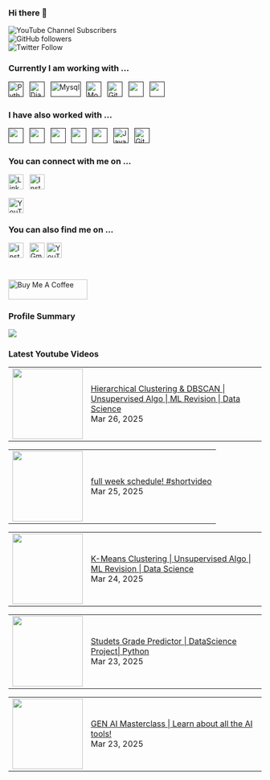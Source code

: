 ### Hi there 👋

![YouTube Channel Subscribers](https://img.shields.io/youtube/channel/subscribers/UCgmk1KXmrHXt_DO0kScyVmQ?style=social)  
![GitHub followers](https://img.shields.io/github/followers/misrapk?style=social)  
![Twitter Follow](https://img.shields.io/twitter/follow/peeyushkmisra?style=social)

### Currently I am working with ...

<a href="" target="_blank" title="Python" rel="noreferrer"><img src="https://www.vectorlogo.zone/logos/python/python-vertical.svg" alt="Python" width="30" height="30"/></a>&nbsp;&nbsp;
<a href="" target="_blank" title="Django" rel="noreferrer"><img src="https://www.vectorlogo.zone/logos/djangoproject/djangoproject-icon.svg" alt="Django" width="30" height="30"/></a>&nbsp;&nbsp;
<a href="" target="_blank" title="Mysql" rel="noreferrer"><img src="https://www.vectorlogo.zone/logos/mysql/mysql-official.svg" alt="Mysql" width="60" height="30"/></a>&nbsp;&nbsp;
<a href="" target="_blank" title="MongoDB" rel="noreferrer"><img src="https://www.vectorlogo.zone/logos/mongodb/mongodb-icon.svg" alt="Mongo" width="30" height="30"/></a>&nbsp;&nbsp;
<a href="" target="_blank" title="GitHub" rel="noreferrer"><img src="https://www.vectorlogo.zone/logos/github/github-tile.svg" alt="GitHub" width="30" height="30"/></a>&nbsp;&nbsp;
<a href="" title="Golang" target="_blank" rel="noreferrer"><img src="https://www.vectorlogo.zone/logos/golang/golang-official.svg" alt="" width="30" height="30"/></a>&nbsp;&nbsp;
<a href="" title="Docker" target="_blank" rel="noreferrer"><img src="https://www.vectorlogo.zone/logos/docker/docker-icon.svg" alt="" width="30" height="30"/></a>&nbsp;&nbsp;


### I have also worked with ...
<a href="" title="C" target="_blank" rel="noreferrer"><img src="https://upload.wikimedia.org/wikipedia/commons/1/19/C_Logo.png" alt="" width="30" height="30"/></a>&nbsp;&nbsp;
<a href="" title="C++" target="_blank" rel="noreferrer"><img src="https://upload.wikimedia.org/wikipedia/commons/thumb/1/18/ISO_C%2B%2B_Logo.svg/1822px-ISO_C%2B%2B_Logo.svg.png" alt="" width="30" height="30"/></a>&nbsp;&nbsp;
<a href="" title="HTML" target="_blank" rel="noreferrer"><img src="https://www.vectorlogo.zone/logos/w3_html5/w3_html5-icon.svg" alt="" width="30" height="30"/></a>&nbsp;&nbsp;
<a href="" title="CSS" target="_blank" rel="noreferrer"><img src="https://www.vectorlogo.zone/logos/w3_css/w3_css-icon.svg" alt="" width="30" height="30"/></a>&nbsp;&nbsp;
<a href="" title="Postman" target="_blank" rel="noreferrer"><img src="https://www.vectorlogo.zone/logos/getpostman/getpostman-icon.svg" alt="" width="30" height="30"/></a>&nbsp;&nbsp;
<a href="" target="_blank" title="JavaScript" rel="noreferrer"><img src="https://www.freepnglogos.com/uploads/javascript-png/javascript-vector-logo-yellow-png-transparent-javascript-vector-12.png" alt="JavaScript" width="30" height="30"/></a>&nbsp;&nbsp;
<a href="" target="_blank" title="Git" rel="noreferrer"><img src="https://www.vectorlogo.zone/logos/git-scm/git-scm-icon.svg" alt="Git" width="30" height="30"/></a>&nbsp;&nbsp;


### You can connect with me on ...

<a href="https://www.linkedin.com/in/peeyushkmisra/" title="peeyushkmisra" target="_blank" rel="noreferrer"><img src="https://www.vectorlogo.zone/logos/linkedin/linkedin-tile.svg" alt="LinkedIn" width="30" height="30"/></a>&nbsp;&nbsp;
<a href="hhttps://www.instagram.com/letscode_daily//" title="letscode_daily" target="_blank" rel="noreferrer"><img src="https://www.vectorlogo.zone/logos/instagram/instagram-icon.svg" alt="Instagram" width="30" height="30"/></a>

<a href="https://www.youtube.com/channel/UCgmk1KXmrHXt_DO0kScyVmQ" title="@peeyushkmisra" target="_blank" rel="noreferrer"><img src="https://www.vectorlogo.zone/logos/youtube/youtube-icon.svg" alt="YouTube" width="30" height="30"/></a>

### You can also find me on ...

<a href="https://www.instagram.com/peeyushkmisra/" title="peeyushkmisra" target="_blank" rel="noreferrer"><img src="https://www.vectorlogo.zone/logos/instagram/instagram-icon.svg" alt="Instagram" width="30" height="30"/></a>&nbsp;&nbsp;
<a href="mailto:peeyushkmisra@gmail.com" target="_blank" title="peeyushkmisra@gmail.com" rel="noreferrer"><img src="https://www.vectorlogo.zone/logos/gmail/gmail-tile.svg" alt="Gmail" width="30" height="30"/></a>
<a href="https://www.youtube.com/channel/UCgmk1KXmrHXt_DO0kScyVmQ" title="@peeyushkmisra" target="_blank" rel="noreferrer"><img src="https://www.vectorlogo.zone/logos/youtube/youtube-icon.svg" alt="YouTube" width="30" height="30"/></a>

# 

<!-- <a href="https://www.buymeacoffee.com/peeyushkmisra" target="_blank"><img src="https://www.buymeacoffee.com/assets/img/custom_images/orange_img.png" alt="Buy Me A Coffee" style="height: 40px !important;width: 154px !important;box-shadow: 0px 3px 2px 0px rgba(190, 190, 190, 0.5) !important;-webkit-box-shadow: 0px 3px 2px 0px rgba(190, 190, 190, 0.5) !important;" ></a> -->
<a href="https://www.buymeacoffee.com/peeyushkmisra" target="_blank"><img src="https://cdn.buymeacoffee.com/buttons/v2/default-yellow.png" alt="Buy Me A Coffee" style="height: 40px !important;width: 157px !important;" ></a>



  

### Profile Summary

![](https://github-profile-summary-cards.vercel.app/api/cards/profile-details?username=misrapk&theme=dracula)

### Latest Youtube Videos

<!-- YOUTUBE:START --><table><tr><td><a href="https://www.youtube.com/watch?v=CNJ0faZJnzM"><img width="140px" src="https://i.ytimg.com/vi/CNJ0faZJnzM/mqdefault.jpg"></a></td>
<td><a href="https://www.youtube.com/watch?v=CNJ0faZJnzM">Hierarchical Clustering &amp; DBSCAN | Unsupervised Algo |  ML Revision | Data Science</a><br/>Mar 26, 2025</td></tr></table>
<table><tr><td><a href="https://www.youtube.com/watch?v=zGzoLAWREMs"><img width="140px" src="https://i.ytimg.com/vi/zGzoLAWREMs/mqdefault.jpg"></a></td>
<td><a href="https://www.youtube.com/watch?v=zGzoLAWREMs">full week schedule!  #shortvideo</a><br/>Mar 25, 2025</td></tr></table>
<table><tr><td><a href="https://www.youtube.com/watch?v=hy4bmVNsHL8"><img width="140px" src="https://i.ytimg.com/vi/hy4bmVNsHL8/mqdefault.jpg"></a></td>
<td><a href="https://www.youtube.com/watch?v=hy4bmVNsHL8">K-Means Clustering | Unsupervised Algo |  ML Revision | Data Science</a><br/>Mar 24, 2025</td></tr></table>
<table><tr><td><a href="https://www.youtube.com/watch?v=n0M4rkx4_tE"><img width="140px" src="https://i.ytimg.com/vi/n0M4rkx4_tE/mqdefault.jpg"></a></td>
<td><a href="https://www.youtube.com/watch?v=n0M4rkx4_tE">Studets Grade Predictor | DataScience Project| Python</a><br/>Mar 23, 2025</td></tr></table>
<table><tr><td><a href="https://www.youtube.com/watch?v=VKAS_zh0LRw"><img width="140px" src="https://i.ytimg.com/vi/VKAS_zh0LRw/mqdefault.jpg"></a></td>
<td><a href="https://www.youtube.com/watch?v=VKAS_zh0LRw">GEN AI Masterclass | Learn about all the AI tools!</a><br/>Mar 23, 2025</td></tr></table>
<!-- YOUTUBE:END -->
